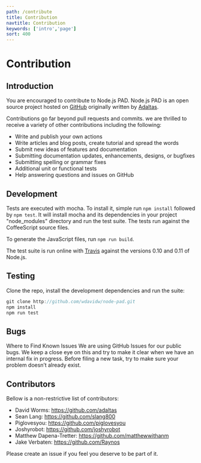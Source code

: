 ```yaml
---
path: /contribute
title: Contribution
navtitle: Contribution
keywords: ['intro','page']
sort: 400
---
```


# Contribution

## Introduction

You are encouraged to contribute to Node.js PAD. Node.js PAD is an open source project hosted on [GitHub](https://github.com/adaltas/node-pad) originally written by [Adaltas](http://www.adaltas.com/en/home/).

Contributions go far beyond pull requests and commits. we are thrilled to receive a variety of other contributions including the following:

* Write and publish your own actions
* Write articles and blog posts, create tutorial and spread the words
* Submit new ideas of features and documentation
* Submitting documentation updates, enhancements, designs, or bugfixes
* Submitting spelling or grammar fixes
* Additional unit or functional tests
* Help answering questions and issues on GitHub

## Development

Tests are executed with mocha. To install it, simple run `npm install` followed by `npm test`.
It will install mocha and its dependencies in your project "node_modules" directory and run the test suite.
The tests run against the CoffeeScript source files.

To generate the JavaScript files, run `npm run build`.

The test suite is run online with [Travis](https://travis-ci.com) against the versions 0.10 and 0.11 of Node.js.

## Testing

Clone the repo, install the development dependencies and run the suite:

```js
git clone http://github.com/wdavidw/node-pad.git
npm install
npm run test
```

## Bugs

Where to Find Known Issues
We are using GitHub Issues for our public bugs. We keep a close eye on this and try to make it clear when we have an internal fix in progress. Before filing a new task, try to make sure your problem doesn’t already exist.

## Contributors

Bellow is a non-restrictive list of contributors:

* David Worms: <https://github.com/adaltas>
* Sean Lang: <https://github.com/slang800>
* Piglovesyou: <https://github.com/piglovesyou>
* Joshyrobot: <https://github.com/joshyrobot>
* Matthew Dapena-Tretter: <https://github.com/matthewwithanm>
* Jake Verbaten: <https://github.com/Raynos>

Please create an issue if you feel you deserve to be part of it.
